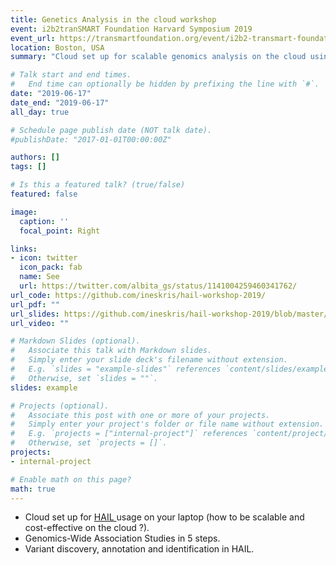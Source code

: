 ```yaml
---
title: Genetics Analysis in the cloud workshop
event: i2b2tranSMART Foundation Harvard Symposium 2019
event_url: https://transmartfoundation.org/event/i2b2-transmart-foundation-harvard-meeting-2019
location: Boston, USA
summary: "Cloud set up for scalable genomics analysis on the cloud using HAIL"

# Talk start and end times.
#   End time can optionally be hidden by prefixing the line with `#`.
date: "2019-06-17"
date_end: "2019-06-17"
all_day: true

# Schedule page publish date (NOT talk date).
#publishDate: "2017-01-01T00:00:00Z"

authors: []
tags: []

# Is this a featured talk? (true/false)
featured: false

image:
  caption: ''
  focal_point: Right

links:
- icon: twitter
  icon_pack: fab
  name: See
  url: https://twitter.com/albita_gs/status/1141004259460341762/
url_code: https://github.com/ineskris/hail-workshop-2019/
url_pdf: ""
url_slides: https://github.com/ineskris/hail-workshop-2019/blob/master/Hail_workshop.pdf/
url_video: ""

# Markdown Slides (optional).
#   Associate this talk with Markdown slides.
#   Simply enter your slide deck's filename without extension.
#   E.g. `slides = "example-slides"` references `content/slides/example-slides.md`.
#   Otherwise, set `slides = ""`.
slides: example

# Projects (optional).
#   Associate this post with one or more of your projects.
#   Simply enter your project's folder or file name without extension.
#   E.g. `projects = ["internal-project"]` references `content/project/deep-learning/index.md`.
#   Otherwise, set `projects = []`.
projects:
- internal-project

# Enable math on this page?
math: true
---
```


- Cloud set up for <a href="https://hail.is/"> HAIL </a> usage on your laptop (how to be scalable and cost-effective on the cloud ?).
- Genomics-Wide Association Studies in 5 steps.
- Variant discovery, annotation and identification in HAIL.
